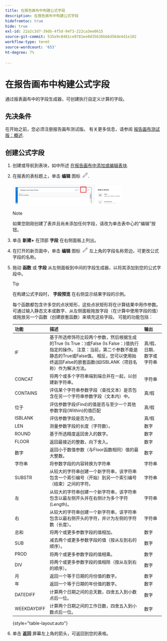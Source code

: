 ```yaml
---
title: 在报告画布中构建公式字段
description: 在报告画布中构建公式字段
hidefromtoc: true
hide: true
exl-id: 22a2c3d7-39db-4f5d-94f3-222ca3ee0615
source-git-commit: 535e9c8481ce0781ee0d35636bb6d56de4d1e102
workflow-type: tm+mt
source-wordcount: '653'
ht-degree: 7%

---
```


# 在报告画布中构建公式字段

通过报表画布中的字段生成器，可创建执行自定义计算的字段。

## 先决条件

在开始之前，您必须注册报告画布测试版。 有关更多信息，请参阅 [报告画布测试版：概述](/help/quicksilver/product-announcements/betas/canvas-dashboards-beta/reporting-canvas-beta-overview.md).

## 创建公式字段

1. 创建或导航到表块，如中所述 [在报告画布中添加或编辑表块](../../../reports-and-dashboards/reporting-canvas/table-blocks/add-or-edit-report-table.md).
1. 在报表的表标题上，单击 **编辑** 图标 ![](assets/edit-icon.png).

   ![](assets/edit-icon-table-header-350x71.png)

   >[!NOTE]
   >
   >如果您刚刚创建了表并且尚未添加任何字段，请改为单击表中心的“编辑”按钮。

1. 单击 **新建+** 在顶部 **字段** 在右侧面板上列出。
1. 在打开的新页面中，单击 **编辑** 图标 ![](assets/edit-icon.png) 左上角的字段名称旁边，可更改公式字段的名称。
1. 拖动 **函数** 或 **字段** 从左侧面板到中间的字段生成器，以将其添加到您的公式字段中。


   >[!TIP]
   >
   >在构建公式字段时， **字段预览** 在右侧显示结果字段的示例。

   每个函数都包含许多空的点状矩形，这些点状矩形将在计算结果中用作参数。 可通过输入静态文本或数字、从左侧面板拖放字段（在计算中使用字段的值）或拖放另一个函数（创建嵌套函数）来填充这些字段。 可能的功能包括：

   | 功能 | 描述 | 输出 |
   |---|---|---|
   | IF | 基于所选修饰符比较两个参数，然后根据生成的True (Is True：)或False (Is False：)值执行指定的操作。 注意：当前，第二个参数不能是静态的True或False值。 相反，您可以使用始终返回False的嵌套函数(如ISBLANK（项目名称）作为解决方法。 | 真/假、日期、数字或字符串 |
   | CONCAT | 将两个或多个字符串端到端合并在一起，以创建新字符串。 | 字符串 |
   | CONTAINS | 评估某个字符串参数字段（查找文本）是否包含在另一个字符串参数字段（文本内）中。 | 真/假 |
   | 位于‍ | 评估参数字段(Find)的值是否与至少一个其他参数字段(Within)的值匹配 | 真/假 |
   | ISBLANK | 评估参数字段是否为空。 | 真/假 |
   | LEN | 测量参数字段的长度（字符数）。 | 数字 |
   | ROUND | 基于所选精度返回舍入的数字。 | 数字 |
   | FLOOR | 返回最接近的整数，向下舍入。 | 数字 |
   | 数字 | 返回小于数值参数（与Floor函数相同）值的最大整数。 | 数字 |
   | 字符串 | 将参数字段的内容转换为字符串 | 字符串 |
   | SUBSTR | 从较大的字符串创建一个新字符串，该字符串包含一个索引编号（开始）到另一个索引编号（结束）之间的字符。 | 字符串 |
   | 左 | 从较大的字符串创建一个新字符串，该字符串包含以最左侧开头并在右侧计为多个字符(Length)。 | 字符串 |
   | 右 | 从较大的字符串创建一个新字符串，该字符串包含以最右侧开头的字符，并计为左侧的字符数（长度）。 | 字符串 |
   | 总和 | 将两个或更多参数字段的值相加。 | 数字 |
   | SUB | 减去两个或更多参数字段的值（按从左到右的顺序）。 | 数字 |
   | PROD | 将两个或更多参数字段的值相乘。 | 数字 |
   | DIV | 将两个或更多参数字段的值相除（按从左到右的顺序）。 | 数字 |
   | 月 | 返回一个等于日期的月份值的数字。 | 数字 |
   | 年 | 返回一个等于日期的年份值的数字。 | 数字 |
   | DATEDIFF | 计算两个日期之间的总天数，四舍五入到小数点后一位。 | 数字 |
   | WEEKDAYDIFF | 计算两个日期之间的工作日数，四舍五入到小数点后一位。 | 数字 |

   {style="table-layout:auto"}

1. 单击 **返回** 屏幕左上角的箭头，可返回到您的表格。
